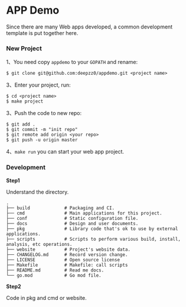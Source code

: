 # APP Demo

Since there are many Web apps developed, a common development template is put together here.

### New Project
1、You need copy `appdemo` to your `GOPATH` and rename:
```
$ git clone git@github.com:deepzz0/appdemo.git <project name>
```

3、Enter your project, run:
```
$ cd <project name>
$ make project
```

3、Push the code to new repo:
```
$ git add .
$ git commit -m "init repo"
$ git remote add origin <your repo>
$ git push -u origin master
```

4、`make run` you can start your web app project.

### Development

**Step1**

Understand the directory.

```
.
├── build             # Packaging and CI.
├── cmd               # Main applications for this project.
├── conf              # Static configuration file.
├── docs              # Design and user documents.
├── pkg               # Library code that's ok to use by external applications.
├── scripts           # Scripts to perform various build, install, analysis, etc operations.
├── website           # Project's website data.
├── CHANGELOG.md      # Record version change.
├── LICENSE           # Open source license
├── Makefile          # Makefile: call scripts
├── README.md         # Read me docs.
└── go.mod            # Go mod file.
```



**Step2**

Code in pkg and cmd or website.



